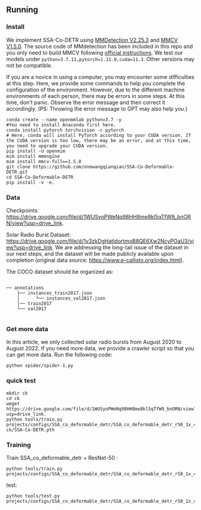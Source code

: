 ## Running

### Install
We implement SSA-Co-DETR using [MMDetection V2.25.3](https://github.com/open-mmlab/mmdetection/releases/tag/v2.25.3) and [MMCV V1.5.0](https://github.com/open-mmlab/mmcv/releases/tag/v1.5.0).
The source code of MMdetection has been included in this repo and you only need to build MMCV following [official instructions](https://github.com/open-mmlab/mmcv/tree/v1.5.0#installation).
We test our models under ```python=3.7.11,pytorch=1.11.0,cuda=11.3```. Other versions may not be compatible. 

If you are a novice in using a computer, you may encounter some difficulties at this step.
Here, we provide some commands to help you complete the configuration of the environment. However, due to the different machine environments of each person, there may be errors in some steps. At this time, don't panic. Observe the error message and then correct it accordingly. (PS: Throwing the error message to GPT may also help you.)

```shell
conda create --name openmmlab python=3.7 -y
#You need to install Anaconda first here.
conda install pytorch torchvision -c pytorch
# Here, conda will install PyTorch according to your CUDA version. If the CUDA version is too low, there may be an error, and at this time, you need to upgrade your CUDA version.
pip install -U openmim
mim install mmengine
mim install mmcv-full==1.5.0
git clone https://github.com/onewangqianqian/SSA-Co-Deformable-DETR.git
cd SSA-Co-Deformable-DETR
pip install -v -e.
```
### Data
Checkpoints: https://drive.google.com/file/d/1WUSyoPWeNq98HH8me8kl5qTfW9_bnORN/view?usp=drive_link.

Solar Radio Burst Dataset: https://drive.google.com/file/d/1v3zkDgHatldortmoB8QE6Xw2NcyPOaU3/view?usp=drive_link. We are addressing the long-tail issue of the dataset in our next steps, and the dataset will be made publicly available upon completion (original data source: https://www.e-callisto.org/index.html).

The COCO dataset should be organized as:
```

── annotations
    ├── instances_train2017.json
    │      └── instances_val2017.json
    │── train2017
    └── val2017
      
```
### Get more data
In this article, we only collected solar radio bursts from August 2020 to August 2022. If you need more data, we provide a crawler script so that you can get more data.
Run the following code:
```shell
python spider/spider-1.py
```

### quick test
```shell
mkdir ck
cd ck
weget https://drive.google.com/file/d/1WUSyoPWeNq98HH8me8kl5qTfW9_bnORN/view?usp=drive_link.
python tools/train.py projects/configs/SSA_co_deformable_detr/SSA_co_deformable_detr_r50_1x_coco.py ck/SSA-Co-DETR.pth
```

### Training
Train SSA_co_deformable_detr + ResNet-50 :
```shell
python tools/train.py projects/configs/SSA_co_deformable_detr/SSA_co_deformable_detr_r50_1x_coco.py
```
test:
```shell
python tools/test.py projects/configs/SSA_co_deformable_detr/SSA_co_deformable_detr_r50_1x_coco.py
```

